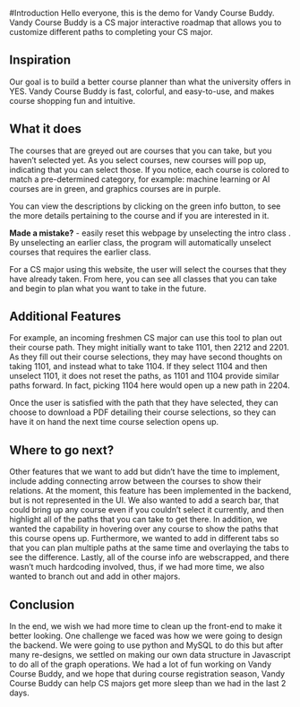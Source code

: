 #Introduction
Hello everyone, this is the demo for Vandy Course Buddy. Vandy Course Buddy is a CS major interactive roadmap that allows you to customize different paths to completing your CS major. 

## Inspiration
Our goal is to build a better course planner than what the university offers in YES. Vandy Course Buddy is fast, colorful, and easy-to-use, and makes course shopping fun and intuitive.

## What it does
The courses that are greyed out are courses that you can take, but you haven’t selected yet. As you select courses, new courses will pop up, indicating that you can select those. If you notice, each course is colored to match a pre-determined category, for example: machine learning or AI courses are in green, and graphics courses are in purple. 

You can view the descriptions by clicking on the green info button, to see the more details pertaining to the course and if you are interested in it.  

**Made a mistake?** - easily reset this webpage by unselecting the intro class .
By unselecting an earlier class, the program will automatically unselect courses that requires the earlier class. 

For a CS major using this website, the user will select the courses that they have already taken. From here, you can see all classes that you can take and begin to plan what you want to take in the future.

## Additional Features

For example, an incoming freshmen CS major can use this tool to plan out their course path. They might initially want to take 1101, then 2212 and 2201. As they fill out their course selections, they may have second thoughts on taking 1101, and instead what to take 1104. If they select 1104 and then unselect 1101, it does not reset the paths, as 1101 and 1104 provide similar paths forward. In fact, picking 1104 here would open up a new path in 2204.

Once the user is satisfied with the path that they have selected, they can choose to download a PDF detailing their course selections, so they can have it on hand the next time course selection opens up. 

## Where to go next?

Other features that we want to add but didn’t have the time to implement, include adding connecting arrow between the courses to show their relations. At the moment, this feature has been implemented in the backend, but is not represented in the UI. We also wanted to add a search bar, that could bring up any course even if you couldn’t select it currently, and then highlight all of the paths that you can take to get there. In addition, we wanted the capability in hovering over any course to show the paths that this course opens up. Furthermore, we wanted to add in different tabs so that you can plan multiple paths at the same time and overlaying the tabs to see the difference. Lastly, all of the course info are webscrapped, and there wasn’t much hardcoding involved, thus, if we had more time, we also wanted to branch out and add in other majors. 


## Conclusion
In the end, we wish we had more time to clean up the front-end to make it better looking. One challenge we faced was how we were going to design the backend. We were going to use python and MySQL to do this but after many re-designs, we settled on making our own data structure in Javascript to do all of the graph operations. We had a lot of fun working on Vandy Course Buddy, and we hope that during course registration season, Vandy Course Buddy can help CS majors get more sleep than we had in the last 2 days. 




